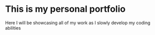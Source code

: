 # This is my personal portfolio
Here I will be showcasing all of my work as I slowly develop my coding abilities
